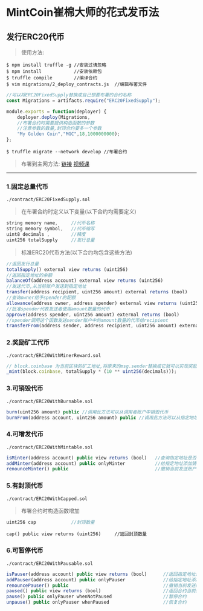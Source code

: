 # MintCoin崔棉大师的花式发币法

## 发行ERC20代币
> 使用方法:
```
$ npm install truffle -g //安装过请忽略
$ npm install            //安装依赖包
$ truffle compile        //编译合约
$ vim migrations/2_deploy_contracts.js  //编辑布署文件
```
```javascript
//可以将ERC20FixedSupply替换成自己想要布署的合约名称
const Migrations = artifacts.require("ERC20FixedSupply"); 

module.exports = function(deployer) {
    deployer.deploy(Migrations,
    //布署合约时需要提供构造函数的参数
    //注意参数的数量,封顶合约要多一个参数
    "My Golden Coin","MGC",18,1000000000);
};
```
```
$ truffle migrate --network develop //布署合约
```
> 布署到主网方法: [链接](https://github.com/Fankouzu/smart-contract/tree/master/Solidity%20Lesson%2003) [视频课](https://www.bilibili.com/video/BV1vJ41117ck/)
---

### 1.固定总量代币
```
./contract/ERC20FixedSupply.sol
```
> 在布署合约时定义以下变量(以下合约均需要定义)
```javascript
string memory name,     //代币名称
string memory symbol,   //代币缩写
uint8 decimals ,        //精度
uint256 totalSupply     //发行总量
```
> 标准ERC20代币方法(以下合约均包含这些方法)
```javascript
//返回发行总量
totalSupply() external view returns (uint256)
//返回指定地址的余额
balanceOf(address account) external view returns (uint256)
//发送代币,从当前账户发送到指定地址
transfer(address recipient, uint256 amount) external returns (bool)
//查询owner给予spender的配额
allowance(address owner, address spender) external view returns (uint256)
//批准spender代表发送者使用amount数量的代币
approve(address spender, uint256 amount) external returns (bool)
//spender调用这个函数发送sender账户中的amount数量的代币给recipient
transferFrom(address sender, address recipient, uint256 amount) external returns (bool)
```
### 2.奖励矿工代币
```
./contract/ERC20WithMinerReward.sol
```
```javascript
// block.coinbase 为当前区块的矿工地址,将原来的msg.sender替换成它就可以实现奖励矿工
_mint(block.coinbase, totalSupply * (10 ** uint256(decimals)));
```

### 3.可销毁代币
```
./contract/ERC20WithBurnable.sol
```
```javascript
burn(uint256 amount) public //调用此方法可以从调用者账户中销毁代币
burnFrom(address account, uint256 amount) public //调用此方法可以从指定地址销毁代币,代币从发送者的批准中扣除
```

### 4.可增发代币
```
./contract/ERC20WithMintable.sol
```
```javascript
isMinter(address account) public view returns (bool)   //查询指定地址是否拥有铸币权
addMinter(address account) public onlyMinter           //给指定地址添加铸币权,只能通过有铸币权的地址添加
renounceMinter() public                                //撤销当前发送账户的铸币权
```

### 5.有封顶代币
```
./contract/ERC20WithCapped.sol
```
> 布署合约时构造函数增加
```javascript
uint256 cap             //封顶数量 
```
```
cap() public view returns (uint256)     //返回封顶数量
```

### 6.可暂停代币
```
./contract/ERC20WithPausable.sol
```
```javascript
isPauser(address account) public view returns (bool)      //返回指定地址是否拥有暂停权  
addPauser(address account) public onlyPauser              //给指定地址添加暂停权限,只有通过有暂停权的地址添加
renouncePauser() public                                   //撤销当前发送账户的暂停权
paused() public view returns (bool)                       //返回合约当前是否已经暂停
pause() public onlyPauser whenNotPaused                   //暂停合约
unpause() public onlyPauser whenPaused                    //恢复合约
```
